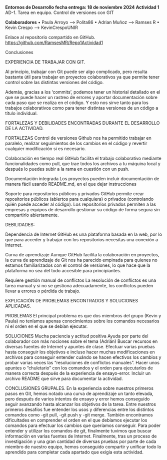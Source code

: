 **Entornos de Desarrollo**                                                                                   **fecha entrega: 18 de noviembre 2024**
**Actividad 1**
AD-1. Tarea en equipo. Control de versiones con GIT

**Colaboradores**
•	Paula Arroyo --> Polita86
•	Adrian Muñoz --> Ramses R
•	Kevin Crespo --> KevinCrespoUNIR


Enlace al repositorio compartido en GitHub.
https://github.com/RamsesMR/Repo1Actividad1




Conclusiones 

EXPERIENCIA DE TRABAJAR CON GIT.

Al principio, trabajar con Git puede ser algo complicado, pero resulta bastante útil para trabajar en proyectos colaborativos ya que permite tener control sobre las distintas versiones del código. 

Además, gracias a los ‘commits’, podemos tener un historial detallado en el que se puede hacer un rastreo de errores y aportar documentación sobre cada paso que se realiza en el código. Y esto nos sirve tanto para los trabajos colaborativos como para tener distintas versiones de un código a título individual.





FORTALEZAS Y DEBILIDADES ENCONTRADAS DURANTE EL DESARROLLO DE LA ACTIVIDAD.

FORTALEZAS 
Control de versiones 
Github nos ha permitido  trabajar en paralelo, realizar seguimientos de los cambios en el código y revertir cualquier modificación si es necesario.

Colaboración en tiempo real
GitHub facilita el trabajo colaborativo mediante funcionalidades como pull, que trae todos los archivos a tu máquina local y después lo puedes subir a la rama en cuestión con un push.

Documentación integrada
Los proyectos pueden incluir documentación de manera fácil usando README.md, en el que dejar instrucciones

Soporte para repositorios públicos y privados
GitHub permite crear repositorios públicos (abiertos para cualquiera) o privados (controlando quién puede acceder al código). Los repositorios privados permiten a las empresas y equipos de desarrollo gestionar su código de forma segura sin compartirlo abiertamente.


DEBILIDADES:

Dependencia de Internet
GitHub es una plataforma basada en la web, por lo que para acceder y trabajar con los repositorios necesitas una conexión a Internet. 

Curva de aprendizaje 
Aunque GitHub facilita la colaboración en proyectos, la curva de aprendizaje de Git nos ha parecido empinada para quienes no estamos familiarizados con el control de versiones,  lo que hace que la plataforma no sea del todo accesible para principiantes.

Requiere gestión manual de conflictos
La resolución de conflictos es una tarea manual y si no se gestiona adecuadamente, los conflictos pueden llevar a errores o pérdida de trabajo.




EXPLICACIÓN DE PROBLEMAS ENCONTRADOS Y SOLUCIONES APLICADAS.


PROBLEMAS
El principal problema es que dos miembros del grupo (Kevin y Paula) no teníamos apenas conocimientos sobre los comandos necesarios ni el orden en el que se debían ejecutar.

SOLUCIONES
Mucha paciencia y actitud positiva
Ayuda por parte del colaborador con más nociones sobre el tema (Adrián)
Buscar recursos en diversas fuentes de Internet y apuntes de clase.
Efectuar varias pruebas hasta conseguir los objetivos e incluso hacer muchas modificaciones en archivos para conseguir entender cuándo se hacen efectivos los cambios y probar varias veces  las “resoluciones de conflictos manuales”.
Hacer unos apuntes o “chuletario” con los comandos y el orden para ejecutarlos de manera correcta después de la experiencia de ensayo-error.
Incluir un archivo README que sirve para documentar la actividad.




CONCLUSIONES GRUPALES.
En la experiencia sobre nuestros primeros pasos en Git, hemos notado una curva de aprendizaje un tanto elevada, pero después de varios intentos de ensayo y error hemos conseguido seguir avanzando hasta alcanzar los objetivos de la tarea.
Entre nuestros primeros desafíos fue entender los usos y diferencias entre los distintos comandos como -git pull, -git push y -git merge. También encontramos dificultades en comprender el orden en el que debíamos ejecutar los comandos para efectuar los cambios que queríamos conseguir. Para poder entender y utilizar los comandos de git, finalmente tuvimos que buscar información en varias fuentes de Internet.
Finalmente, tras un proceso de investigación y una gran cantidad de diversas pruebas por parte de cada miembro de nuestro equipo, hemos conseguido compartir y unificar todo lo aprendido para completar cada apartado que exigía esta actividad.
